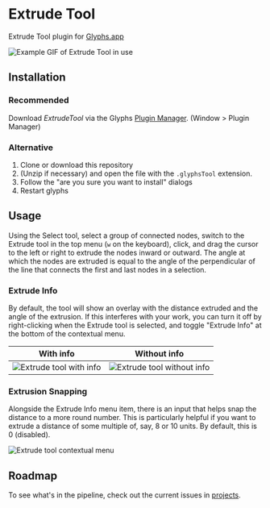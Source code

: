 # Extrude Tool
Extrude Tool plugin for [Glyphs.app](https://glyphsapp.com/)

![Example GIF of Extrude Tool in use](https://media.giphy.com/media/26gJAkdmmMqWAU5d6/giphy.gif)

## Installation

### Recommended
Download _ExtrudeTool_ via the Glyphs [Plugin Manager](https://github.com/schriftgestalt/glyphs-packages). (Window > Plugin Manager)

### Alternative
1. Clone or download this repository
1. (Unzip if necessary) and open the file with the `.glyphsTool` extension.
1. Follow the "are you sure you want to install" dialogs
1. Restart glyphs

## Usage
Using the Select tool, select a group of connected nodes, switch to the Extrude tool in the top menu (`w` on the keyboard), click, and drag the cursor to the left or right to extrude the nodes inward or outward. The angle at which the nodes are extruded is equal to the angle of the perpendicular of the line that connects the first and last nodes in a selection.

### Extrude Info
By default, the tool will show an overlay with the distance extruded and the angle of the extrusion. If this interferes with your work, you can turn it off by right-clicking when the Extrude tool is selected, and toggle "Extrude Info" at the bottom of the contextual menu.

| With info | Without info |
| --- | --- |
| ![Extrude tool with info](https://github.com/danielgamage/Extrude-Tool/blob/main/images/extrude_info_with.png) | ![Extrude tool without info](https://github.com/danielgamage/Extrude-Tool/blob/main/images/extrude_info_without.png) |

### Extrusion Snapping

Alongside the Extrude Info menu item, there is an input that helps snap the distance to a more round number. This is particularly helpful if you want to extrude a distance of some multiple of, say, 8 or 10 units. By default, this is 0 (disabled).

![Extrude tool contextual menu](https://raw.githubusercontent.com/danielgamage/Extrude-Tool/main/images/contextual_menu.png)

## Roadmap
To see what's in the pipeline, check out the current issues in [projects](https://github.com/danielgamage/Extrude-Tool/projects/1).
